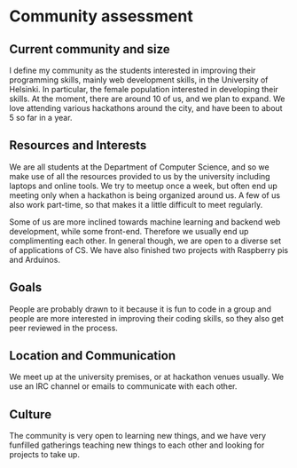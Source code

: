 # Community assessment

## Current community and size

I define my community as the students interested in improving their programming skills, mainly web development skills, in the University of Helsinki. In particular, the female population interested in developing their skills. At the moment, there are around 10 of us, and we plan to expand. We love attending various hackathons around the city, and have been to about 5 so far in a year. 

## Resources and Interests

We are all students at the Department of Computer Science, and so we make use of all the resources provided to us by the university including laptops and online tools. We try to meetup once a week, but often end up meeting only when a hackathon is being organized around us. A few of us also work part-time, so that makes it a little difficult to meet regularly.

Some of us are more inclined towards machine learning and backend web development, while some front-end. Therefore we usually end up complimenting each other. In general though, we are open to a diverse set of applications of CS. We have also finished two projects with Raspberry pis and Arduinos.

## Goals

People are probably drawn to it because it is fun to code in a group and people are more interested in improving their coding skills, so they also get peer reviewed in the process. 

## Location and Communication

We meet up at the university premises, or at hackathon venues usually. We use an IRC channel or emails to communicate with each other.

## Culture

The community is very open to learning new things, and we have very funfilled gatherings teaching new things to each other and looking for projects to take up.













